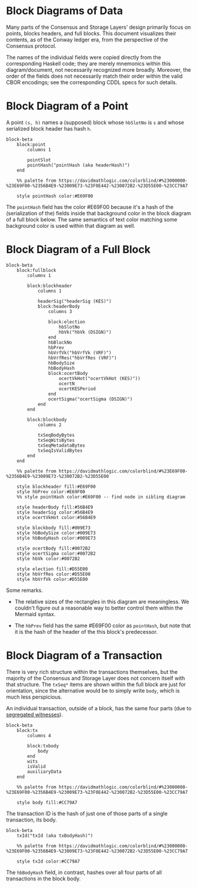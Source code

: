 # Block Diagrams of Data

Many parts of the Consensus and Storage Layers' design primarily focus on points, blocks headers, and full blocks.
This document visualizes their contents, as of the Conway ledger era, from the perspective of the Consensus protocol.

The names of the individual fields were copied directly from the corresponding Haskell code; they are merely mnemonics within this diagram/document, not necessarily recognized more broadly.
Moreover, the order of the fields does not necessarily match their order within the valid CBOR encodings; see the corresponding CDDL specs for such details.

# Block Diagram of a Point

A point `(s, h)` names a (supposed) block whose `hbSlotNo` is `s` and whose serialized block header has hash `h`.

```mermaid
block-beta
    block:point
        columns 1

        pointSlot
        pointHash("pointHash (aka headerHash)")
    end

    %% palette from https://davidmathlogic.com/colorblind/#%23000000-%23E69F00-%2356B4E9-%23009E73-%23F0E442-%230072B2-%23D55E00-%23CC79A7

    style pointHash color:#E69F00
```

The `pointHash` field has the color #E69F00 because it's a hash of the (serialization of the) fields inside that background color in the block diagram of a full block below.
The same semantics of text color matching some background color is used within that diagram as well.

# Block Diagram of a Full Block

```mermaid
block-beta
    block:fullblock
        columns 1

        block:blockheader
            columns 1

            headerSig("headerSig (KES)")
            block:headerBody
                columns 3

                block:election
                    hbSlotNo
                    hbVk("hbVk (DSIGN)")
                end
                hbBlockNo
                hbPrev
                hbVrfVk("hbVrfVk (VRF)")
                hbVrfRes("hbVrfRes (VRF)")
                hbBodySize
                hbBodyHash
                block:ocertBody
                    ocertVkHot("ocertVkHot (KES)"))
                    ocertN
                    ocertKESPeriod
                end
                ocertSigma("ocertSigma (DSIGN)")
            end
        end

        block:blockbody
            columns 2

            txSeqBodyBytes
            txSeqWitsBytes
            txSeqMetadataBytes
            txSeqIsValidBytes
        end
    end

    %% palette from https://davidmathlogic.com/colorblind/#%23E69F00-%2356B4E9-%23009E73-%230072B2-%23D55E00

    style blockheader fill:#E69F00
    style hbPrev color:#E69F00
    %% style pointHash color:#E69F00 -- find node in sibling diagram

    style headerBody fill:#56B4E9
    style headerSig color:#56B4E9
    style ocertVkHot color:#56B4E9

    style blockbody fill:#009E73
    style hbBodySize color:#009E73
    style hbBodyHash color:#009E73

    style ocertBody fill:#0072B2
    style ocertSigma color:#0072B2
    style hbVk color:#0072B2

    style election fill:#D55E00
    style hbVrfRes color:#D55E00
    style hbVrfVk color:#D55E00
```

Some remarks.

- The relative sizes of the rectangles in this diagram are meaningless.
  We couldn't figure out a reasonable way to better control them within the Mermaid syntax.

- The `hbPrev` field has the same #E69F00 color as `pointHash`, but note that it is the hash of the header of the this block's predecessor.

# Block Diagram of a Transaction

There is very rich structure within the transactions themselves, but the majority of the Consensus and Storage Layer does not concern itself with that structure.
The `txSeq*` items are shown within the full block are just for orientation, since the alternative would be to simply write `body`, which is much less perspicious.

An individual transaction, outside of a block, has the same four parts (due to [segregated witnesses](https://github.com/IntersectMBO/cardano-ledger/blob/81637a1c2250225fef47399dd56f80d87384df32/libs/cardano-ledger-core/src/Cardano/Ledger/Core.hs#L562-L579)).

```mermaid
block-beta
    block:tx
        columns 4

        block:txbody
            body
        end
        wits
        isValid
        auxiliaryData
    end

    %% palette from https://davidmathlogic.com/colorblind/#%23000000-%23E69F00-%2356B4E9-%23009E73-%23F0E442-%230072B2-%23D55E00-%23CC79A7

    style body fill:#CC79A7
```

The transaction ID is the hash of just one of those parts of a single transaction, its body.

```mermaid
block-beta
    txId("txId (aka txBodyHash)")

    %% palette from https://davidmathlogic.com/colorblind/#%23000000-%23E69F00-%2356B4E9-%23009E73-%23F0E442-%230072B2-%23D55E00-%23CC79A7

    style txId color:#CC79A7
```

The `hbBodyHash` field, in contrast, hashes over all four parts of all transactions in the block body.
